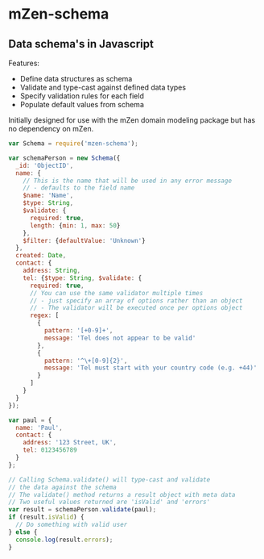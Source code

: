 # mZen-schema
## Data schema's in Javascript

Features:
  - Define data structures as schema
  - Validate and type-cast against defined data types
  - Specify validation rules for each field
  - Populate default values from schema

Initially designed for use with the mZen domain modeling package but has no dependency on mZen.


```javascript
var Schema = require('mzen-schema');

var schemaPerson = new Schema({
  _id: 'ObjectID',
  name: {
    // This is the name that will be used in any error message 
    // - defaults to the field name
    $name: 'Name', 
    $type: String, 
    $validate: {
      required: true,
      length: {min: 1, max: 50} 
    },
    $filter: {defaultValue: 'Unknown'}
  },
  created: Date,
  contact: {
    address: String,
    tel: {$type: String, $validate: {
      required: true,
      // You can use the same validator multiple times
      // - just specify an array of options rather than an object
      // - The validator will be executed once per options object
      regex: [
        {
          pattern: '[+0-9]+', 
          message: 'Tel does not appear to be valid'
        },
        {
          pattern: '^\+[0-9]{2}', 
          message: 'Tel must start with your country code (e.g. +44)'
        }
      ]
    }
  }
});

var paul = {
  name: 'Paul',
  contact: {
    address: '123 Street, UK',
    tel: 0123456789
  }
};

// Calling Schema.validate() will type-cast and validate 
// the data against the schema
// The validate() method returns a result object with meta data
// Two useful values returned are 'isValid' and 'errors'
var result = schemaPerson.validate(paul);
if (result.isValid) {
  // Do something with valid user
} else {
  console.log(result.errors);
}
```
